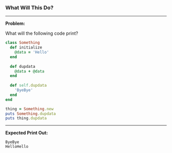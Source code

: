 ### What Will This Do?

---

**Problem:**  

What will the following code print?

```ruby
class Something
  def initialize
    @data = 'Hello'
  end
  
  def dupdata
    @data + @data
  end
  
  def self.dupdata
    'ByeBye'
  end
end

thing = Something.new
puts Something.dupdata
puts thing.dupdata
```

---

**Expected Print Out:**

```
ByeBye
HelloHello
```

